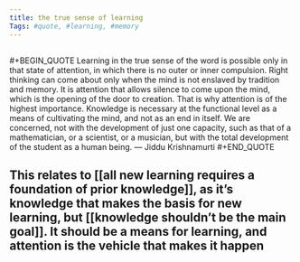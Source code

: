 ```yaml
---
title: the true sense of learning
Tags: #quote, #learning, #memory 
---
```


## 
#+BEGIN_QUOTE
Learning in the true sense of the word is possible only in that state of attention, in which there is no outer or inner compulsion. Right thinking can come about only when the mind is not enslaved by tradition and memory. It is attention that allows silence to come upon the mind, which is the opening of the door to creation. That is why attention is of the highest importance. Knowledge is necessary at the functional level as a means of cultivating the mind, and not as an end in itself. We are concerned, not with the development of just one capacity, such as that of a mathematician, or a scientist, or a musician, but with the total development of the student as a human being.
— Jiddu Krishnamurti
#+END_QUOTE
## This relates to [[all new learning requires a foundation of prior knowledge]], as it’s knowledge that makes the basis for new learning, but [[knowledge shouldn’t be the main goal]]. It should be a means for learning, and attention is the vehicle that makes it happen
